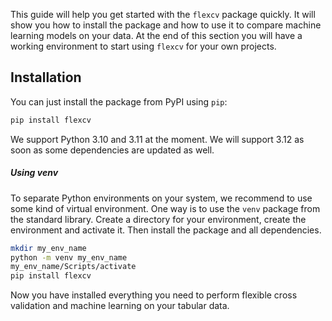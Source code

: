 This guide will help you get started with the `flexcv` package quickly. It will show you how to install the package and how to use it to compare machine learning models on your data. At the end of this section you will have a working environment to start using `flexcv` for your own projects.

## Installation

You can just install the package from PyPI using `pip`:

```bash
pip install flexcv
```

We support Python 3.10 and 3.11 at the moment. We will support 3.12 as soon as some dependencies are updated as well.

##### Using venv

To separate Python environments on your system, we recommend to use some kind of virtual environment. One way is to use the `venv` package from the standard library. Create a directory for your environment, create the environment and activate it. Then install the package and all dependencies.

```bash
mkdir my_env_name
python -m venv my_env_name
my_env_name/Scripts/activate
pip install flexcv
```

Now you have installed everything you need to perform flexible cross validation and machine learning on your tabular data.

